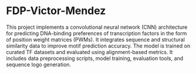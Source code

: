 # FDP-Victor-Mendez

This project implements a convolutional neural network (CNN) architecture for predicting DNA-binding preferences of transcription factors in the form of position weight matrices (PWMs). It integrates sequence and structural similarity data to improve motif prediction accuracy. The model is trained on curated TF datasets and evaluated using alignment-based metrics. It includes data preprocessing scripts, model training, evaluation tools, and sequence logo generation.
